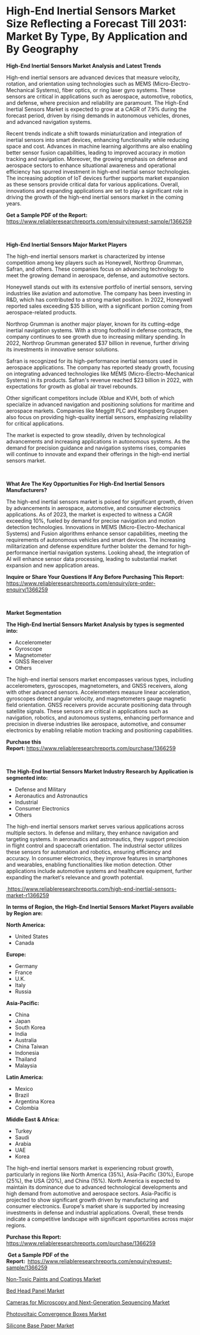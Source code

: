 <p><h1>High-End Inertial Sensors Market Size Reflecting a Forecast Till 2031: Market By Type, By Application and By Geography</h1></p><p><strong>High-End Inertial Sensors Market Analysis and Latest Trends</strong></p>
<p><p>High-end inertial sensors are advanced devices that measure velocity, rotation, and orientation using technologies such as MEMS (Micro-Electro-Mechanical Systems), fiber optics, or ring laser gyro systems. These sensors are critical in applications such as aerospace, automotive, robotics, and defense, where precision and reliability are paramount. The High-End Inertial Sensors Market is expected to grow at a CAGR of 7.9% during the forecast period, driven by rising demands in autonomous vehicles, drones, and advanced navigation systems.</p><p>Recent trends indicate a shift towards miniaturization and integration of inertial sensors into smart devices, enhancing functionality while reducing space and cost. Advances in machine learning algorithms are also enabling better sensor fusion capabilities, leading to improved accuracy in motion tracking and navigation. Moreover, the growing emphasis on defense and aerospace sectors to enhance situational awareness and operational efficiency has spurred investment in high-end inertial sensor technologies. The increasing adoption of IoT devices further supports market expansion as these sensors provide critical data for various applications. Overall, innovations and expanding applications are set to play a significant role in driving the growth of the high-end inertial sensors market in the coming years.</p></p>
<p><strong>Get a Sample PDF of the Report:&nbsp;</strong> <a href="https://www.reliableresearchreports.com/enquiry/request-sample/1366259?utm_campaign=11&utm_medium=2&utm_source=Github&utm_content=ia&utm_term=06122024&utm_id=high-end-inertial-sensors">https://www.reliableresearchreports.com/enquiry/request-sample/1366259</a></p>
<p>&nbsp;</p>
<p><strong>High-End Inertial Sensors Major Market Players</strong></p>
<p><p>The high-end inertial sensors market is characterized by intense competition among key players such as Honeywell, Northrop Grumman, Safran, and others. These companies focus on advancing technology to meet the growing demand in aerospace, defense, and automotive sectors.</p><p>Honeywell stands out with its extensive portfolio of inertial sensors, serving industries like aviation and automotive. The company has been investing in R&D, which has contributed to a strong market position. In 2022, Honeywell reported sales exceeding $35 billion, with a significant portion coming from aerospace-related products.</p><p>Northrop Grumman is another major player, known for its cutting-edge inertial navigation systems. With a strong foothold in defense contracts, the company continues to see growth due to increasing military spending. In 2022, Northrop Grumman generated $37 billion in revenue, further driving its investments in innovative sensor solutions.</p><p>Safran is recognized for its high-performance inertial sensors used in aerospace applications. The company has reported steady growth, focusing on integrating advanced technologies like MEMS (Micro-Electro-Mechanical Systems) in its products. Safran's revenue reached $23 billion in 2022, with expectations for growth as global air travel rebounds.</p><p>Other significant competitors include iXblue and KVH, both of which specialize in advanced navigation and positioning solutions for maritime and aerospace markets. Companies like Meggitt PLC and Kongsberg Gruppen also focus on providing high-quality inertial sensors, emphasizing reliability for critical applications.</p><p>The market is expected to grow steadily, driven by technological advancements and increasing applications in autonomous systems. As the demand for precision guidance and navigation systems rises, companies will continue to innovate and expand their offerings in the high-end inertial sensors market.</p></p>
<p>&nbsp;</p>
<p><strong>What Are The Key Opportunities For High-End Inertial Sensors Manufacturers?</strong></p>
<p><p>The high-end inertial sensors market is poised for significant growth, driven by advancements in aerospace, automotive, and consumer electronics applications. As of 2023, the market is expected to witness a CAGR exceeding 10%, fueled by demand for precise navigation and motion detection technologies. Innovations in MEMS (Micro-Electro-Mechanical Systems) and Fusion algorithms enhance sensor capabilities, meeting the requirements of autonomous vehicles and smart devices. The increasing militarization and defense expenditure further bolster the demand for high-performance inertial navigation systems. Looking ahead, the integration of AI will enhance sensor data processing, leading to substantial market expansion and new application areas.</p></p>
<p><strong>Inquire or Share Your Questions If Any Before Purchasing This Report:</strong> <a href="https://www.reliableresearchreports.com/enquiry/pre-order-enquiry/1366259?utm_campaign=11&utm_medium=2&utm_source=Github&utm_content=ia&utm_term=06122024&utm_id=high-end-inertial-sensors">https://www.reliableresearchreports.com/enquiry/pre-order-enquiry/1366259</a></p>
<p>&nbsp;</p>
<p><strong>Market Segmentation</strong></p>
<p><strong>The High-End Inertial Sensors Market Analysis by types is segmented into:</strong></p>
<p><ul><li>Accelerometer</li><li>Gyroscope</li><li>Magnetometer</li><li>GNSS Receiver</li><li>Others</li></ul></p>
<p><p>The high-end inertial sensors market encompasses various types, including accelerometers, gyroscopes, magnetometers, and GNSS receivers, along with other advanced sensors. Accelerometers measure linear acceleration, gyroscopes detect angular velocity, and magnetometers gauge magnetic field orientation. GNSS receivers provide accurate positioning data through satellite signals. These sensors are critical in applications such as navigation, robotics, and autonomous systems, enhancing performance and precision in diverse industries like aerospace, automotive, and consumer electronics by enabling reliable motion tracking and positioning capabilities.</p></p>
<p><strong>Purchase this Report:&nbsp;</strong><a href="https://www.reliableresearchreports.com/purchase/1366259?utm_campaign=11&utm_medium=2&utm_source=Github&utm_content=ia&utm_term=06122024&utm_id=high-end-inertial-sensors">https://www.reliableresearchreports.com/purchase/1366259</a></p>
<p>&nbsp;</p>
<p><strong>The High-End Inertial Sensors Market Industry Research by Application is segmented into:</strong></p>
<p><ul><li>Defense and Military</li><li>Aeronautics and Astronautics</li><li>Industrial</li><li>Consumer Electronics</li><li>Others</li></ul></p>
<p><p>The high-end inertial sensors market serves various applications across multiple sectors. In defense and military, they enhance navigation and targeting systems. In aeronautics and astronautics, they support precision in flight control and spacecraft orientation. The industrial sector utilizes these sensors for automation and robotics, ensuring efficiency and accuracy. In consumer electronics, they improve features in smartphones and wearables, enabling functionalities like motion detection. Other applications include automotive systems and healthcare equipment, further expanding the market's relevance and growth potential.</p></p>
<p><a href="https://www.reliableresearchreports.com/high-end-inertial-sensors-market-r1366259?utm_campaign=11&utm_medium=2&utm_source=Github&utm_content=ia&utm_term=06122024&utm_id=high-end-inertial-sensors">&nbsp;https://www.reliableresearchreports.com/high-end-inertial-sensors-market-r1366259</a></p>
<p><strong>In terms of Region, the High-End Inertial Sensors Market Players available by Region are:</strong></p>
<p>
    <p> <strong> North America: </strong>
        <ul>
            <li>United States</li>
            <li>Canada</li>
        </ul>
        </p> 
    <p> <strong> Europe: </strong>
        <ul>
            <li>Germany</li>
            <li>France</li>
            <li>U.K.</li>
            <li>Italy</li>
            <li>Russia</li>
        </ul>
        </p> 
    <p> <strong> Asia-Pacific: </strong>
        <ul>
            <li>China</li>
            <li>Japan</li>
            <li>South Korea</li>
            <li>India</li>
            <li>Australia</li>
            <li>China Taiwan</li>
            <li>Indonesia</li>
            <li>Thailand</li>
            <li>Malaysia</li>
        </ul>
        </p> 
    <p> <strong> Latin America: </strong>
        <ul>
            <li>Mexico</li>
            <li>Brazil</li>
            <li>Argentina Korea</li>
            <li>Colombia</li>
        </ul>
        </p> 
    <p> <strong> Middle East & Africa: </strong>
        <ul>
            <li>Turkey</li>
            <li>Saudi</li>
            <li>Arabia</li>
            <li>UAE</li>
            <li>Korea</li>
        </ul>
    </p>
    </p>
<p><p>The high-end inertial sensors market is experiencing robust growth, particularly in regions like North America (35%), Asia-Pacific (30%), Europe (25%), the USA (20%), and China (15%). North America is expected to maintain its dominance due to advanced technological developments and high demand from automotive and aerospace sectors. Asia-Pacific is projected to show significant growth driven by manufacturing and consumer electronics. Europe's market share is supported by increasing investments in defense and industrial applications. Overall, these trends indicate a competitive landscape with significant opportunities across major regions.</p></p>
<p><strong>Purchase this Report: </strong><a href="https://www.reliableresearchreports.com/purchase/1366259?utm_campaign=11&utm_medium=2&utm_source=Github&utm_content=ia&utm_term=06122024&utm_id=high-end-inertial-sensors">https://www.reliableresearchreports.com/purchase/1366259</a></p>
<p>&nbsp;<strong>Get a Sample PDF of the Report:&nbsp;&nbsp;</strong><a href="https://www.reliableresearchreports.com/enquiry/request-sample/1366259?utm_campaign=11&utm_medium=2&utm_source=Github&utm_content=ia&utm_term=06122024&utm_id=high-end-inertial-sensors">https://www.reliableresearchreports.com/enquiry/request-sample/1366259</a></p>
<p><strong></strong></p>
<p><p><a href="https://issuu.com/reportprime-2/docs/non-toxic-paints-and-coatings-market-size-2030.ppt?utm_campaign=11&utm_medium=2&utm_source=Github&utm_content=ia&utm_term=06122024&utm_id=high-end-inertial-sensors">Non-Toxic Paints and Coatings Market</a></p><p><a href="https://www.linkedin.com/pulse/providing-view-both-historical-trends-future-projections-dgdxf?utm_campaign=11&utm_medium=2&utm_source=Github&utm_content=ia&utm_term=06122024&utm_id=high-end-inertial-sensors">Bed Head Panel Market</a></p><p><a href="https://github.com/gukenneth26571/Market-Research-Report-List-1/blob/main/cameras-for-microscopy-and-next-generation-sequencing-market.md?utm_campaign=11&utm_medium=2&utm_source=Github&utm_content=ia&utm_term=06122024&utm_id=high-end-inertial-sensors">Cameras for Microscopy and Next-Generation Sequencing Market</a></p><p><a href="https://github.com/ChiragRp1/Market-Research-Report-List-6/blob/main/photovoltaic-convergence-boxes-market.md?utm_campaign=11&utm_medium=2&utm_source=Github&utm_content=ia&utm_term=06122024&utm_id=high-end-inertial-sensors">Photovoltaic Convergence Boxes Market</a></p><p><a href="https://issuu.com/reportprime-2/docs/silicone-base-paper-market-size-2030.pptx?utm_campaign=11&utm_medium=2&utm_source=Github&utm_content=ia&utm_term=06122024&utm_id=high-end-inertial-sensors">Silicone Base Paper Market</a></p></p>